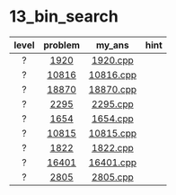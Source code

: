 # 13_bin_search
| level | problem | my_ans | hint |
| :--: | :--: | :--: | :--: |
| ? | [1920](https://www.acmicpc.net/problem/1920) | [1920.cpp](./1920/1920.cpp) |  |
| ? | [10816](https://www.acmicpc.net/problem/10816) | [10816.cpp](./10816/10816.cpp) |  |
| ? | [18870](https://www.acmicpc.net/problem/18870) | [18870.cpp](./18870/18870.cpp) |  |
| ? | [2295](https://www.acmicpc.net/problem/2295) | [2295.cpp](./2295/2295.cpp) |  |
| ? | [1654](https://www.acmicpc.net/problem/1654) | [1654.cpp](./1654/1654.cpp) |  |
| ? | [10815](https://www.acmicpc.net/problem/10815) | [10815.cpp](./10815/10815.cpp) |  |
| ? | [1822](https://www.acmicpc.net/problem/1822) | [1822.cpp](./1822/1822.cpp) |  |
| ? | [16401](https://www.acmicpc.net/problem/16401) | [16401.cpp](./16401/16401.cpp) |  |
| ? | [2805](https://www.acmicpc.net/problem/2805) | [2805.cpp](./2805/2805.cpp) |  |

